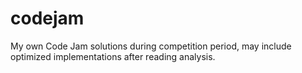 # codejam
My own Code Jam solutions during competition period, may include optimized implementations after reading analysis.
